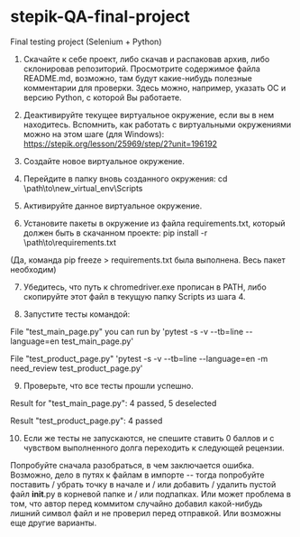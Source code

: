 # stepik-QA-final-project
Final testing project (Selenium + Python)

1. Скачайте к себе проект, либо скачав и распаковав архив, либо склонировав репозиторий.
Просмотрите содержимое файла README.md, возможно, там будут какие-нибудь полезные комментарии для проверки.
Здесь можно, например, указать ОС и версию Python, с которой Вы работаете. 

2. Деактивируйте текущее виртуальное окружение, если вы в нем находитесь. 
Вспомнить, как работать с виртуальными окружениями можно на этом шаге (для Windows):
https://stepik.org/lesson/25969/step/2?unit=196192

3. Создайте новое виртуальное окружение.

4. Перейдите в папку вновь созданного окружения:
cd \path\to\new_virtual_env\Scripts

5. Активируйте данное виртуальное окружение.

6. Установите пакеты в окружение из файла requirements.txt, который должен быть в скачанном проекте:
pip install -r \path\to\requirements.txt

(Да, команда pip freeze > requirements.txt была выполнена. Весь пакет необходим)

7. Убедитесь, что путь к chromedriver.exe прописан в PATH, либо скопируйте этот файл в текущую папку Scripts из шага 4.

8. Запустите тесты командой:

File "test_main_page.py" you can run by 'pytest -s -v --tb=line --language=en  test_main_page.py'

File "test_product_page.py" 'pytest -s -v --tb=line --language=en -m need_review test_product_page.py'


9. Проверьте, что все тесты прошли успешно.

Result for "test_main_page.py": 4 passed, 5 deselected

Result "test_product_page.py": 4 passed

10. Если же тесты не запускаются, не спешите ставить 0 баллов и с чувством выполненного долга переходить к следующей рецензии.

Попробуйте сначала разобраться, в чем заключается ошибка. Возможно, дело в путях к файлам в импорте -- тогда попробуйте поставить / убрать точку в начале и / или добавить / удалить пустой файл __init__.py в корневой папке и / или подпапках.
Или может проблема в том, что автор перед коммитом случайно добавил какой-нибудь лишний символ файл и не проверил перед отправкой.
Или возможны еще другие варианты.



